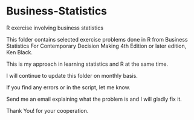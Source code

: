 # Business-Statistics
R exercise involving business statistics

This folder contains selected exercise problems  done in R from Business Statistics For Contemporary Decision Making 4th Edition or later edition, Ken Black.

This is my approach in learning statistics and R at the same time.

I will continue to update this folder on monthly basis.

If you find any errors or in the script, let me know.

Send me an email explaining what the problem is and I will gladly fix it.

Thank You! for your cooperation.
